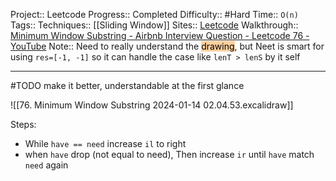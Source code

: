 Project:: Leetcode
Progress:: Completed
Difficulty:: #Hard 
Time:: `O(n)`
Tags:: 
Techniques:: [[Sliding Window]] 
Sites:: [Leetcode](https://leetcode.com/problems/minimum-window-substring/description/)
Walkthrough:: [Minimum Window Substring - Airbnb Interview Question - Leetcode 76 - YouTube](https://www.youtube.com/watch?v=jSto0O4AJbM)
Note:: Need to really understand the <mark style="background: #FFB86CA6;">drawing</mark>, but Neet is smart for using `res=[-1, -1]` so it can handle the case like `lenT > lenS` by it self

---

#TODO make it better, understandable at the first glance

![[76. Minimum Window Substring 2024-01-14 02.04.53.excalidraw]]

Steps:
- While `have == need` increase `il` to right
- when `have` drop (not equal to need), Then increase `ir` until `have` match `need` again